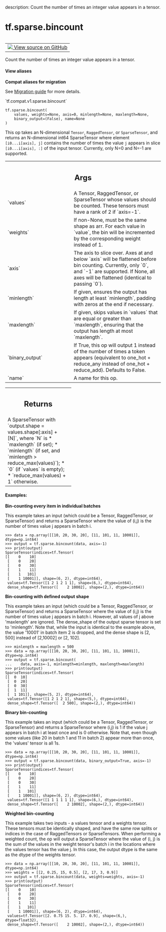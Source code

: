 description: Count the number of times an integer value appears in a tensor.

<div itemscope itemtype="http://developers.google.com/ReferenceObject">
<meta itemprop="name" content="tf.sparse.bincount" />
<meta itemprop="path" content="Stable" />
</div>

# tf.sparse.bincount

<!-- Insert buttons and diff -->

<table class="tfo-notebook-buttons tfo-api nocontent" align="left">
<td>
  <a target="_blank" href="https://github.com/tensorflow/tensorflow/blob/r2.4/tensorflow/python/ops/bincount_ops.py#L254-L451">
    <img src="https://www.tensorflow.org/images/GitHub-Mark-32px.png" />
    View source on GitHub
  </a>
</td>
</table>



Count the number of times an integer value appears in a tensor.

<section class="expandable">
  <h4 class="showalways">View aliases</h4>
  <p>
<b>Compat aliases for migration</b>
<p>See
<a href="https://www.tensorflow.org/guide/migrate">Migration guide</a> for
more details.</p>
<p>`tf.compat.v1.sparse.bincount`</p>
</p>
</section>

<pre class="devsite-click-to-copy prettyprint lang-py tfo-signature-link">
<code>tf.sparse.bincount(
    values, weights=None, axis=0, minlength=None, maxlength=None,
    binary_output=(False), name=None
)
</code></pre>



<!-- Placeholder for "Used in" -->

This op takes an N-dimensional `Tensor`, `RaggedTensor`, or `SparseTensor`,
and returns an N-dimensional int64 SparseTensor where element
`[i0...i[axis], j]` contains the number of times the value `j` appears in
slice `[i0...i[axis], :]` of the input tensor.  Currently, only N=0 and
N=-1 are supported.

<!-- Tabular view -->
 <table class="responsive fixed orange">
<colgroup><col width="214px"><col></colgroup>
<tr><th colspan="2"><h2 class="add-link">Args</h2></th></tr>

<tr>
<td>
`values`
</td>
<td>
A Tensor, RaggedTensor, or SparseTensor whose values should be
counted. These tensors must have a rank of 2 if `axis=-1`.
</td>
</tr><tr>
<td>
`weights`
</td>
<td>
If non-None, must be the same shape as arr. For each value in
`value`, the bin will be incremented by the corresponding weight instead
of 1.
</td>
</tr><tr>
<td>
`axis`
</td>
<td>
The axis to slice over. Axes at and below `axis` will be flattened
before bin counting. Currently, only `0`, and `-1` are supported. If None,
all axes will be flattened (identical to passing `0`).
</td>
</tr><tr>
<td>
`minlength`
</td>
<td>
If given, ensures the output has length at least `minlength`,
padding with zeros at the end if necessary.
</td>
</tr><tr>
<td>
`maxlength`
</td>
<td>
If given, skips values in `values` that are equal or greater than
`maxlength`, ensuring that the output has length at most `maxlength`.
</td>
</tr><tr>
<td>
`binary_output`
</td>
<td>
If True, this op will output 1 instead of the number of times
a token appears (equivalent to one_hot + reduce_any instead of one_hot +
reduce_add). Defaults to False.
</td>
</tr><tr>
<td>
`name`
</td>
<td>
A name for this op.
</td>
</tr>
</table>



<!-- Tabular view -->
 <table class="responsive fixed orange">
<colgroup><col width="214px"><col></colgroup>
<tr><th colspan="2"><h2 class="add-link">Returns</h2></th></tr>
<tr class="alt">
<td colspan="2">
A SparseTensor with `output.shape = values.shape[:axis] + [N]`, where `N` is
* `maxlength` (if set);
* `minlength` (if set, and `minlength > reduce_max(values)`);
* `0` (if `values` is empty);
* `reduce_max(values) + 1` otherwise.
</td>
</tr>

</table>



#### Examples:



**Bin-counting every item in individual batches**

This example takes an input (which could be a Tensor, RaggedTensor, or
SparseTensor) and returns a SparseTensor where the value of (i,j) is the
number of times value j appears in batch i.

```
>>> data = np.array([[10, 20, 30, 20], [11, 101, 11, 10001]], dtype=np.int64)
>>> output = tf.sparse.bincount(data, axis=-1)
>>> print(output)
SparseTensor(indices=tf.Tensor(
[[    0    10]
 [    0    20]
 [    0    30]
 [    1    11]
 [    1   101]
 [    1 10001]], shape=(6, 2), dtype=int64),
 values=tf.Tensor([1 2 1 2 1 1], shape=(6,), dtype=int64),
 dense_shape=tf.Tensor([    2 10002], shape=(2,), dtype=int64))
```

**Bin-counting with defined output shape**

This example takes an input (which could be a Tensor, RaggedTensor, or
SparseTensor) and returns a SparseTensor where the value of (i,j) is the
number of times value j appears in batch i. However, all values of j
above 'maxlength' are ignored. The dense_shape of the output sparse tensor
is set to 'minlength'. Note that, while the input is identical to the
example above, the value '10001' in batch item 2 is dropped, and the
dense shape is [2, 500] instead of [2,10002] or [2, 102].

```
>>> minlength = maxlength = 500
>>> data = np.array([[10, 20, 30, 20], [11, 101, 11, 10001]], dtype=np.int64)
>>> output = tf.sparse.bincount(
...    data, axis=-1, minlength=minlength, maxlength=maxlength)
>>> print(output)
SparseTensor(indices=tf.Tensor(
[[  0  10]
 [  0  20]
 [  0  30]
 [  1  11]
 [  1 101]], shape=(5, 2), dtype=int64),
 values=tf.Tensor([1 2 1 2 1], shape=(5,), dtype=int64),
 dense_shape=tf.Tensor([  2 500], shape=(2,), dtype=int64))
```

**Binary bin-counting**

This example takes an input (which could be a Tensor, RaggedTensor, or
SparseTensor) and returns a SparseTensor where (i,j) is 1 if the value j
appears in batch i at least once and is 0 otherwise. Note that, even though
some values (like 20 in batch 1 and 11 in batch 2) appear more than once,
the 'values' tensor is all 1s.

```
>>> data = np.array([[10, 20, 30, 20], [11, 101, 11, 10001]], dtype=np.int64)
>>> output = tf.sparse.bincount(data, binary_output=True, axis=-1)
>>> print(output)
SparseTensor(indices=tf.Tensor(
[[    0    10]
 [    0    20]
 [    0    30]
 [    1    11]
 [    1   101]
 [    1 10001]], shape=(6, 2), dtype=int64),
 values=tf.Tensor([1 1 1 1 1 1], shape=(6,), dtype=int64),
 dense_shape=tf.Tensor([    2 10002], shape=(2,), dtype=int64))
```

**Weighted bin-counting**

This example takes two inputs - a values tensor and a weights tensor. These
tensors must be identically shaped, and have the same row splits or indices
in the case of RaggedTensors or SparseTensors. When performing a weighted
count, the op will output a SparseTensor where the value of (i, j) is the
sum of the values in the weight tensor's batch i in the locations where
the values tensor has the value j. In this case, the output dtype is the
same as the dtype of the weights tensor.

```
>>> data = np.array([[10, 20, 30, 20], [11, 101, 11, 10001]], dtype=np.int64)
>>> weights = [[2, 0.25, 15, 0.5], [2, 17, 3, 0.9]]
>>> output = tf.sparse.bincount(data, weights=weights, axis=-1)
>>> print(output)
SparseTensor(indices=tf.Tensor(
[[    0    10]
 [    0    20]
 [    0    30]
 [    1    11]
 [    1   101]
 [    1 10001]], shape=(6, 2), dtype=int64),
 values=tf.Tensor([2. 0.75 15. 5. 17. 0.9], shape=(6,), dtype=float32),
 dense_shape=tf.Tensor([    2 10002], shape=(2,), dtype=int64))
```